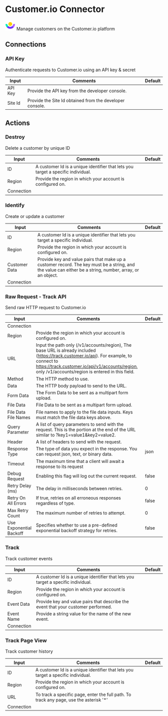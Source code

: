 # Customer.io Connector

![Customer.io](./assets/customer-io.png#connector-icon)
Manage customers on the Customer.io platform

## Connections

### API Key

Authenticate requests to Customer.io using an API key & secret

| Input   | Comments                                                 | Default |
| ------- | -------------------------------------------------------- | ------- |
| API Key | Provide the API key from the developer console.          |         |
| Site Id | Provide the Site Id obtained from the developer console. |         |

## Actions

### Destroy

Delete a customer by unique ID

| Input      | Comments                                                                         | Default |
| ---------- | -------------------------------------------------------------------------------- | ------- |
| ID         | A customer Id is a unique identifier that lets you target a specific individual. |         |
| Region     | Provide the region in which your account is configured on.                       |         |
| Connection |                                                                                  |         |

### Identify

Create or update a customer

| Input         | Comments                                                                                                                                                 | Default |
| ------------- | -------------------------------------------------------------------------------------------------------------------------------------------------------- | ------- |
| ID            | A customer Id is a unique identifier that lets you target a specific individual.                                                                         |         |
| Region        | Provide the region in which your account is configured on.                                                                                               |         |
| Customer Data | Provide key and value pairs that make up a customer record. The key must be a string, and the value can either be a string, number, array, or an object. |         |
| Connection    |                                                                                                                                                          |         |

### Raw Request - Track API

Send raw HTTP request to Customer.io

| Input                   | Comments                                                                                                                                                                                                                                     | Default |
| ----------------------- | -------------------------------------------------------------------------------------------------------------------------------------------------------------------------------------------------------------------------------------------- | ------- |
| Connection              |                                                                                                                                                                                                                                              |         |
| Region                  | Provide the region in which your account is configured on.                                                                                                                                                                                   |         |
| URL                     | Input the path only (/v1/accounts/region), The base URL is already included (https://track.customer.io/api). For example, to connect to https://track.customer.io/api/v1/accounts/region, only /v1/accounts/region is entered in this field. |         |
| Method                  | The HTTP method to use.                                                                                                                                                                                                                      |         |
| Data                    | The HTTP body payload to send to the URL.                                                                                                                                                                                                    |         |
| Form Data               | The Form Data to be sent as a multipart form upload.                                                                                                                                                                                         |         |
| File Data               | File Data to be sent as a multipart form upload.                                                                                                                                                                                             |         |
| File Data File Names    | File names to apply to the file data inputs. Keys must match the file data keys above.                                                                                                                                                       |         |
| Query Parameter         | A list of query parameters to send with the request. This is the portion at the end of the URL similar to ?key1=value1&key2=value2.                                                                                                          |         |
| Header                  | A list of headers to send with the request.                                                                                                                                                                                                  |         |
| Response Type           | The type of data you expect in the response. You can request json, text, or binary data.                                                                                                                                                     | json    |
| Timeout                 | The maximum time that a client will await a response to its request                                                                                                                                                                          |         |
| Debug Request           | Enabling this flag will log out the current request.                                                                                                                                                                                         | false   |
| Retry Delay (ms)        | The delay in milliseconds between retries.                                                                                                                                                                                                   | 0       |
| Retry On All Errors     | If true, retries on all erroneous responses regardless of type.                                                                                                                                                                              | false   |
| Max Retry Count         | The maximum number of retries to attempt.                                                                                                                                                                                                    | 0       |
| Use Exponential Backoff | Specifies whether to use a pre-defined exponential backoff strategy for retries.                                                                                                                                                             | false   |

### Track

Track customer events

| Input      | Comments                                                                          | Default |
| ---------- | --------------------------------------------------------------------------------- | ------- |
| ID         | A customer Id is a unique identifier that lets you target a specific individual.  |         |
| Region     | Provide the region in which your account is configured on.                        |         |
| Event Data | Provide key and value pairs that describe the event that your customer performed. |         |
| Event Name | Provide a string value for the name of the new event.                             |         |
| Connection |                                                                                   |         |

### Track Page View

Track customer history

| Input      | Comments                                                                                | Default |
| ---------- | --------------------------------------------------------------------------------------- | ------- |
| ID         | A customer Id is a unique identifier that lets you target a specific individual.        |         |
| Region     | Provide the region in which your account is configured on.                              |         |
| URL        | To track a specific page, enter the full path. To track any page, use the asterisk '\*' |         |
| Connection |                                                                                         |         |
